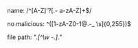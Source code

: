 name: /^[A-Z]'?[.- a-zA-Z]+$/

no malicious: ^([1-zA-Z0-1@.-_ \s]{0,255})$

file path: ".*[^\w -.].*"